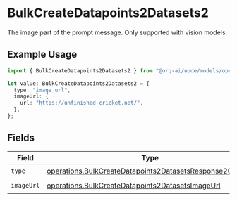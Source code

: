 # BulkCreateDatapoints2Datasets2

The image part of the prompt message. Only supported with vision models.

## Example Usage

```typescript
import { BulkCreateDatapoints2Datasets2 } from "@orq-ai/node/models/operations";

let value: BulkCreateDatapoints2Datasets2 = {
  type: "image_url",
  imageUrl: {
    url: "https://unfinished-cricket.net/",
  },
};
```

## Fields

| Field                                                                                                                              | Type                                                                                                                               | Required                                                                                                                           | Description                                                                                                                        |
| ---------------------------------------------------------------------------------------------------------------------------------- | ---------------------------------------------------------------------------------------------------------------------------------- | ---------------------------------------------------------------------------------------------------------------------------------- | ---------------------------------------------------------------------------------------------------------------------------------- |
| `type`                                                                                                                             | [operations.BulkCreateDatapoints2DatasetsResponse200Type](../../models/operations/bulkcreatedatapoints2datasetsresponse200type.md) | :heavy_check_mark:                                                                                                                 | N/A                                                                                                                                |
| `imageUrl`                                                                                                                         | [operations.BulkCreateDatapoints2DatasetsImageUrl](../../models/operations/bulkcreatedatapoints2datasetsimageurl.md)               | :heavy_check_mark:                                                                                                                 | N/A                                                                                                                                |